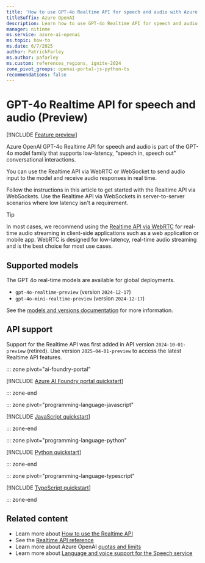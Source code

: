 ```yaml
---
title: 'How to use GPT-4o Realtime API for speech and audio with Azure OpenAI in Azure AI Foundry Models'
titleSuffix: Azure OpenAI
description: Learn how to use GPT-4o Realtime API for speech and audio with Azure OpenAI.
manager: nitinme
ms.service: azure-ai-openai
ms.topic: how-to
ms.date: 6/7/2025
author: PatrickFarley
ms.author: pafarley
ms.custom: references_regions, ignite-2024
zone_pivot_groups: openai-portal-js-python-ts
recommendations: false
---
```


# GPT-4o Realtime API for speech and audio (Preview)

[!INCLUDE [Feature preview](includes/preview-feature.md)]

Azure OpenAI GPT-4o Realtime API for speech and audio is part of the GPT-4o model family that supports low-latency, "speech in, speech out" conversational interactions. 

You can use the Realtime API via WebRTC or WebSocket to send audio input to the model and receive audio responses in real time. 

Follow the instructions in this article to get started with the Realtime API via WebSockets. Use the Realtime API via WebSockets in server-to-server scenarios where low latency isn't a requirement.

> [!TIP] 
> In most cases, we recommend using the [Realtime API via WebRTC](./how-to/realtime-audio-webrtc.md) for real-time audio streaming in client-side applications such as a web application or mobile app. WebRTC is designed for low-latency, real-time audio streaming and is the best choice for most use cases.

## Supported models

The GPT 4o real-time models are available for global deployments.
- `gpt-4o-realtime-preview` (version `2024-12-17`)
- `gpt-4o-mini-realtime-preview` (version `2024-12-17`)

See the [models and versions documentation](./concepts/models.md#audio-models) for more information.

## API support

Support for the Realtime API was first added in API version `2024-10-01-preview` (retired). Use version `2025-04-01-preview` to access the latest Realtime API features. 

::: zone pivot="ai-foundry-portal"

[!INCLUDE [Azure AI Foundry portal quickstart](includes/realtime-portal.md)]

::: zone-end

::: zone pivot="programming-language-javascript"

[!INCLUDE [JavaScript quickstart](includes/realtime-javascript.md)]

::: zone-end

::: zone pivot="programming-language-python"

[!INCLUDE [Python quickstart](includes/realtime-python.md)]

::: zone-end

::: zone pivot="programming-language-typescript"

[!INCLUDE [TypeScript quickstart](includes/realtime-typescript.md)]

::: zone-end

## Related content

* Learn more about [How to use the Realtime API](./how-to/realtime-audio.md)
* See the [Realtime API reference](./realtime-audio-reference.md)
* Learn more about Azure OpenAI [quotas and limits](quotas-limits.md)
* Learn more about [Language and voice support for the Speech service](../../ai-services/speech-service/language-support.md)
